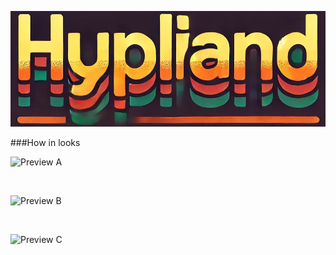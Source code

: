 ![Hyprland logo](README/Hyprland.webp)

###How in looks
<br>

![Preview A]

<br>

![Preview B]

<br>

![Preview C]

<!----------------------------------{ Images }--------------------------------->

[Preview A]:(README/sc1.png)
[Preview B]:(README/sc2.png)
[Preview C]:(README/sc3.png)

